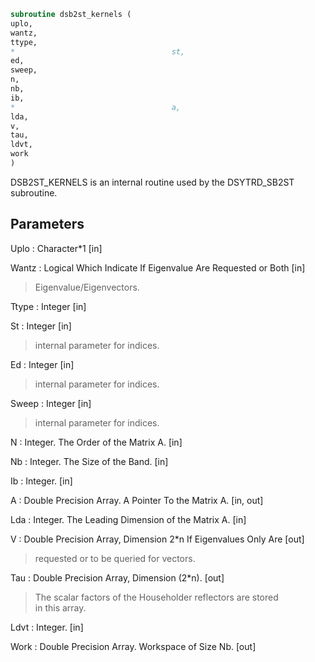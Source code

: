 ```fortran  
subroutine dsb2st_kernels (  
uplo,  
wantz,  
ttype,  
*                                   st,  
ed,  
sweep,  
n,  
nb,  
ib,  
*                                   a,  
lda,  
v,  
tau,  
ldvt,  
work  
)  
```  
  
DSB2ST_KERNELS is an internal routine used by the DSYTRD_SB2ST  
subroutine.  
  
## Parameters  
Uplo : Character*1 [in]  
  
Wantz : Logical Which Indicate If Eigenvalue Are Requested or Both [in]  
> Eigenvalue/Eigenvectors.  
  
Ttype : Integer [in]  
  
St : Integer [in]  
> internal parameter for indices.  
  
Ed : Integer [in]  
> internal parameter for indices.  
  
Sweep : Integer [in]  
> internal parameter for indices.  
  
N : Integer. The Order of the Matrix A. [in]  
  
Nb : Integer. The Size of the Band. [in]  
  
Ib : Integer. [in]  
  
A : Double Precision Array. A Pointer To the Matrix A. [in, out]  
  
Lda : Integer. The Leading Dimension of the Matrix A. [in]  
  
V : Double Precision Array, Dimension 2*n If Eigenvalues Only Are [out]  
> requested or to be queried for vectors.  
  
Tau : Double Precision Array, Dimension (2*n). [out]  
> The scalar factors of the Householder reflectors are stored  
> in this array.  
  
Ldvt : Integer. [in]  
  
Work : Double Precision Array. Workspace of Size Nb. [out]  
  

